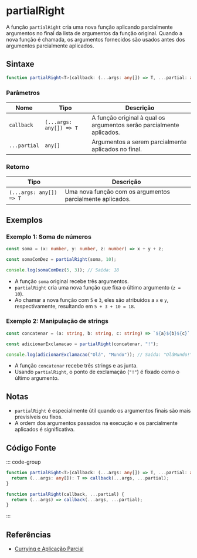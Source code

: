 # partialRight

A função `partialRight` cria uma nova função aplicando parcialmente argumentos no final da lista de argumentos da função original. Quando a nova função é chamada, os argumentos fornecidos são usados antes dos argumentos parcialmente aplicados.

## Sintaxe

```typescript
function partialRight<T>(callback: (...args: any[]) => T, ...partial: any[]): (...args: any[]) => T;
```

### Parâmetros

| Nome        | Tipo                      | Descrição                                                         |
|-------------|---------------------------|---------------------------------------------------------------------|
| `callback`  | `(...args: any[]) => T`   | A função original à qual os argumentos serão parcialmente aplicados. |
| `...partial`| `any[]`                   | Argumentos a serem parcialmente aplicados no final.                |

### Retorno

| Tipo                      | Descrição                                                  |
|---------------------------|------------------------------------------------------------|
| `(...args: any[]) => T` | Uma nova função com os argumentos parcialmente aplicados.  |

## Exemplos

### Exemplo 1: Soma de números
```typescript
const soma = (x: number, y: number, z: number) => x + y + z;

const somaComDez = partialRight(soma, 10);

console.log(somaComDez(5, 3)); // Saída: 18
```

- A função `soma` original recebe três argumentos.
- `partialRight` cria uma nova função que fixa o último argumento (`z = 10`).
- Ao chamar a nova função com `5` e `3`, eles são atribuídos a `x` e `y`, respectivamente, resultando em `5 + 3 + 10 = 18`.

### Exemplo 2: Manipulação de strings
```typescript
const concatenar = (a: string, b: string, c: string) => `${a}${b}${c}`;

const adicionarExclamacao = partialRight(concatenar, "!");

console.log(adicionarExclamacao("Olá", "Mundo")); // Saída: "OláMundo!"
```

- A função `concatenar` recebe três strings e as junta.
- Usando `partialRight`, o ponto de exclamação (`"!"`) é fixado como o último argumento.

## Notas

- `partialRight` é especialmente útil quando os argumentos finais são mais previsíveis ou fixos.
- A ordem dos argumentos passados na execução e os parcialmente aplicados é significativa.

## Código Fonte

::: code-group
```typescript
function partialRight<T>(callback: (...args: any[]) => T, ...partial: any[]): (...args: any[]) => T {
  return (...args: any[]): T => callback(...args, ...partial);
}
```

```javascript
function partialRight(callback, ...partial) {
  return (...args) => callback(...args, ...partial);
}
```
:::

## Referências

- [Currying e Aplicação Parcial](https://developer.mozilla.org/pt-BR/docs/Glossary/Currying)